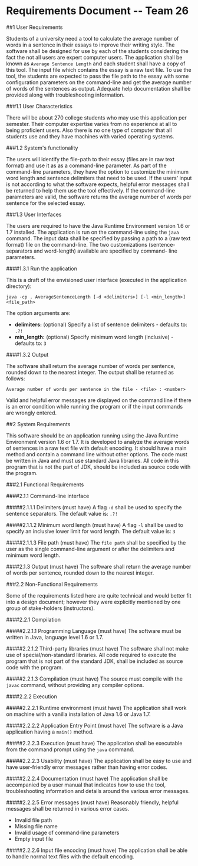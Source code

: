 # **Requirements Document -- Team 26**

##1 User Requirements

Students of a university need a tool to calculate the average number of words in a sentence in their essays to improve 
their writing style. The software shall be designed for use by each of the students considering the fact the not all 
users are expert computer users. The application shall be known as `Average Sentence Length` and each student shall 
have a copy of this tool. The input file which contains the essay is a raw text file. To use the tool, the students 
are expected to pass the file path to the essay with some configuration parameters on the command-line 
and get the average number of words of the sentences as output. Adequate help documentation shall be provided along 
with troubleshooting information.

###1.1 User Characteristics

There will be about 270 college students who may use this application per semester. Their computer expertise varies from
no experience at all to being proficient users. Also there is no one type of computer that all students use and they 
have machines with varied operating systems.

###1.2 System's functionality

The users will identify the file-path to their essay (files are in raw text format) and use it as as a command-line
parameter. As part of the command-line parameters, they have the option to customize the minimum word length and sentence
delimiters that need to be used. If the users' input is not according to what the software expects, helpful error messages
shall be returned to help them use the tool effectively. If the command-line parameters are valid, the software returns 
the average number of words per sentence for the selected essay.

###1.3 User Interfaces

The users are required to have the Java Runtime Environment version 1.6 or 1.7 installed. The application is
run on the command-line using the `java` command. The input data shall be specified by passing a path to a (raw text format)
file on the command-line. The two customizations (sentence-separators and word-length) available are specified by command-
line parameters. 

####1.3.1 Run the application

This is a draft of the envisioned user interface (executed in the application directory):
 
````
java -cp . AverageSentenceLength [-d <delimiters>] [-l <min_length>] <file_path>
````

The option arguments are:

- **delimiters:** (optional) Specify a list of sentence delimiters - defaults to: `.?!`
- **min_length:** (optional) Specify minimum word length (inclusive) - defaults to: `3`

####1.3.2 Output

The software shall return the average number of words per sentence, rounded down to the nearest integer. The output 
shall be returned as follows:

````
Average number of words per sentence in the file - <file> : <number>
````

Valid and helpful error messages are displayed on the command line if there is an error condition while
running the program or if the input commands are wrongly entered.

##2 System Requirements

This software should be an application running using the Java Runtime Environment version 1.6 or 1.7. It is developed
to analyze the average words of sentences in a raw text file with default encoding. It should have a main method and contain 
a command line without other options. The code must be written in Java and must use standard Java libraries. All code in
this program that is not the part of JDK, should be included as source code with the program.
 
###2.1 Functional Requirements

####2.1.1 Command-line interface

#####2.1.1.1 Delimiters (must have)
A flag `-d` shall be used to specify the sentence separators. The default value is: `.?!`

#####2.1.1.2 Minimum word length (must have)
A flag `-l` shall be used to specify an inclusive lower limit for word length. The default value is: `3`

#####2.1.1.3 File path (must have)
The `file path` shall be specified by the user as the single command-line argument or after the delimiters and minimum word length.

####2.1.3 Output (must have)
The software shall return the average number of words per sentence, rounded down to the nearest integer.

###2.2 Non-Functional Requirements

Some of the requirements listed here are quite technical and would better fit into a design document; however
they were explicitly mentioned by one group of stake-holders (instructors).

####2.2.1 Compilation

#####2.2.1.1 Programming Language (must have)
The software must be written in Java, language level 1.6 or 1.7.

#####2.2.1.2 Third-party libraries (must have)
The software shall not make use of special/non-standard libraries. 
All code required to execute the program that is not part of the  standard JDK, shall be included as source 
code with the program.

#####2.2.1.3 Compilation (must have)
The source must compile with the `javac` command, without providing any compiler options.

####2.2.2 Execution

#####2.2.2.1 Runtime environment  (must have)
The application shall work on machine with a vanilla installation of Java 1.6 or Java 1.7.

#####2.2.2.2 Application Entry Point (must have)
The software is a Java application having a `main()` method.

#####2.2.2.3 Execution (must have)
The application shall be executable from the command prompt using the `java` command.

#####2.2.2.3 Usability (must have)
The application shall be easy to use and have user-friendly error messages rather than having error codes.

#####2.2.2.4 Documentation (must have)
The application shall be accompanied by a user manual that indicates how to use the tool, troubleshooting 
information and details around the various error messages.

#####2.2.2.5 Error messages (must have)
Reasonably friendly, helpful messages shall be returned in various error cases.

- Invalid file path
- Missing file name
- Invalid usage of command-line parameters
- Empty input file

#####2.2.2.6 Input file encoding (must have)
The application shall be able to handle normal text files with the default encoding.

